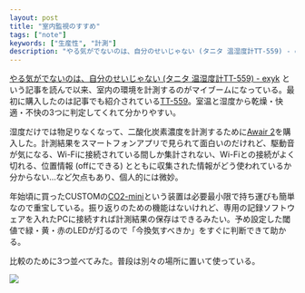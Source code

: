 ```yaml
---
layout: post
title: "室内監視のすすめ"
tags: ["note"]
keywords: ["生産性", "計測"]
description: "やる気がでないのは、自分のせいじゃない (タニタ 温湿度計TT-559) - exyk という記事を読んで以来、室内の環境を計測するのがマイブームになっている。"
---
```


[やる気がでないのは、自分のせいじゃない (タニタ 温湿度計TT-559) - exyk](https://exyk.hatenadiary.com/entry/2019/11/07/230504) という記事を読んで以来、室内の環境を計測するのがマイブームになっている。最初に購入したのは記事でも紹介されている[TT-559](https://www.tanita.co.jp/product/g/_TTT559GY/)。室温と湿度から乾燥・快適・不快の3つに判定してくれて分かりやすい。

湿度だけでは物足りなくなって、二酸化炭素濃度を計測するために[Awair 2](https://getawair.co.uk/)を購入した。計測結果をスマートフォンアプリで見られて面白いのだけれど、駆動音が気になる、Wi-Fiに接続されている間しか集計されない、Wi-Fiとの接続がよく切れる、位置情報 (offにできる) とともに収集された情報がどう使われているか分からない...など欠点もあり、個人的には微妙。

年始頃に買ったCUSTOMの[CO2-mini](https://www.kk-custom.co.jp/emp/CO2-mini.html)という装置は必要最小限で持ち運びも簡単なので重宝している。振り返りのための機能はないけれど、専用の記録ソフトウェアを入れたPCに接続すれば計測結果の保存はできるみたい。予め設定した閾値で緑・黄・赤のLEDが灯るので「今換気すべきか」をすぐに判断できて助かる。

比較のために3つ並べてみた。普段は別々の場所に置いて使っている。

![ ](/img/blog_room_monitoring.jpg)
